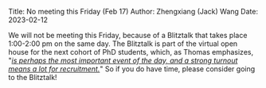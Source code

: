 Title: No meeting this Friday (Feb 17)
Author: Zhengxiang (Jack) Wang
Date: 2023-02-12



We will not be meeting this Friday, because of a Blitztalk that takes place 1:00-2:00 pm on the same day. The Blitztalk is part of the virtual open house for the next cohort of PhD students, which, as Thomas emphasizes, "<ins><cite>is perhaps the most important event of the day, and a strong turnout means a lot for recruitment.</cite></ins>" So if you do have time, please consider going to the Blitztalk!
